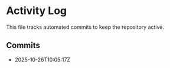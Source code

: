 # Activity Log

This file tracks automated commits to keep the repository active.

## Commits
- 2025-10-26T10:05:17Z
